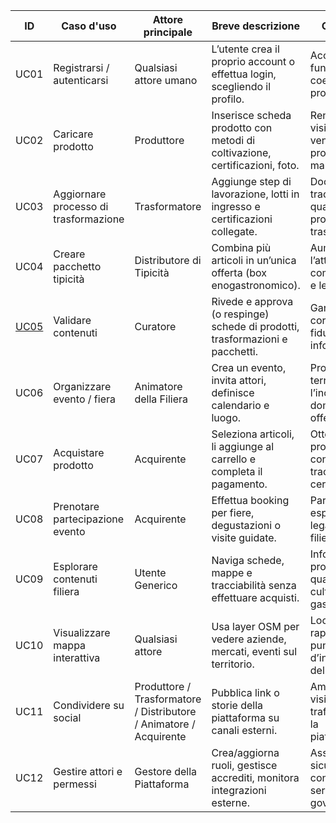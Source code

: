 | **ID**                                     | **Caso d'uso**                        | **Attore principale**                                              | **Breve descrizione**                                                         | **Obiettivo**                                                 |
|--------------------------------------------|---------------------------------------|--------------------------------------------------------------------|-------------------------------------------------------------------------------|---------------------------------------------------------------|
| UC01                                       | Registrarsi / autenticarsi            | Qualsiasi attore umano                                             | L’utente crea il proprio account o effettua login, scegliendo il profilo.     | Accedere alle funzioni coerenti con il proprio ruolo.         |
| UC02                                       | Caricare prodotto                     | Produttore                                                         | Inserisce scheda prodotto con metodi di coltivazione, certificazioni, foto.   | Rendere visibile e vendibile il prodotto nel marketplace.     |
| UC03                                       | Aggiornare processo di trasformazione | Trasformatore                                                      | Aggiunge step di lavorazione, lotti in ingresso e certificazioni collegate.   | Documentare tracciabilità e qualità del prodotto trasformato. |
| UC04                                       | Creare pacchetto tipicità             | Distributore di Tipicità                                           | Combina più articoli in un’unica offerta (box enogastronomico).               | Aumentare l’attrattività commerciale e le vendite.            |
| [UC05](use-cases/UC05_validate_content.md) | Validare contenuti                    | Curatore                                                           | Rivede e approva (o respinge) schede di prodotti, trasformazioni e pacchetti. | Garantire correttezza e fiducia nelle informazioni.           |
| UC06                                       | Organizzare evento / fiera            | Animatore della Filiera                                            | Crea un evento, invita attori, definisce calendario e luogo.                  | Promuovere il territorio e l’incontro fra domanda e offerta.  |
| UC07                                       | Acquistare prodotto                   | Acquirente                                                         | Seleziona articoli, li aggiunge al carrello e completa il pagamento.          | Ottenere prodotti tipici con tracciabilità certificata.       |
| UC08                                       | Prenotare partecipazione evento       | Acquirente                                                         | Effettua booking per fiere, degustazioni o visite guidate.                    | Partecipare a esperienze legate alla filiera locale.          |
| UC09                                       | Esplorare contenuti filiera           | Utente Generico                                                    | Naviga schede, mappe e tracciabilità senza effettuare acquisti.               | Informarsi su provenienza, qualità e cultura gastronomica.    |
| UC10                                       | Visualizzare mappa interattiva        | Qualsiasi attore                                                   | Usa layer OSM per vedere aziende, mercati, eventi sul territorio.             | Localizzare rapidamente punti d’interesse della filiera.      |
| UC11                                       | Condividere su social                 | Produttore / Trasformatore / Distributore / Animatore / Acquirente | Pubblica link o storie della piattaforma su canali esterni.                   | Ampliare visibilità e traffico verso la piattaforma.          |
| UC12                                       | Gestire attori e permessi             | Gestore della Piattaforma                                          | Crea/aggiorna ruoli, gestisce accrediti, monitora integrazioni esterne.       | Assicurare sicurezza, continuità di servizio e governance.    |